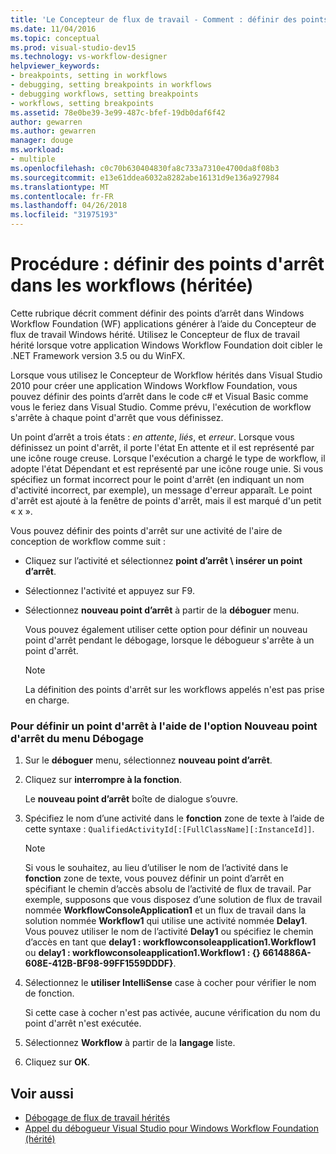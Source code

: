 ```yaml
---
title: 'Le Concepteur de flux de travail - Comment : définir des points d’arrêt dans les Workflows (héritée)'
ms.date: 11/04/2016
ms.topic: conceptual
ms.prod: visual-studio-dev15
ms.technology: vs-workflow-designer
helpviewer_keywords:
- breakpoints, setting in workflows
- debugging, setting breakpoints in workflows
- debugging workflows, setting breakpoints
- workflows, setting breakpoints
ms.assetid: 78e0be39-3e99-487c-bfef-19db0daf6f42
author: gewarren
ms.author: gewarren
manager: douge
ms.workload:
- multiple
ms.openlocfilehash: c0c70b630404830fa8c733a7310e4700da8f08b3
ms.sourcegitcommit: e13e61ddea6032a8282abe16131d9e136a927984
ms.translationtype: MT
ms.contentlocale: fr-FR
ms.lasthandoff: 04/26/2018
ms.locfileid: "31975193"
---
```

# <a name="how-to-set-breakpoints-in-workflows-legacy"></a>Procédure : définir des points d'arrêt dans les workflows (héritée)

Cette rubrique décrit comment définir des points d’arrêt dans Windows Workflow Foundation (WF) applications générer à l’aide du Concepteur de flux de travail Windows hérité. Utilisez le Concepteur de flux de travail hérité lorsque votre application Windows Workflow Foundation doit cibler le .NET Framework version 3.5 ou du WinFX.

 Lorsque vous utilisez le Concepteur de Workflow hérités dans Visual Studio 2010 pour créer une application Windows Workflow Foundation, vous pouvez définir des points d’arrêt dans le code c# et Visual Basic comme vous le feriez dans Visual Studio. Comme prévu, l'exécution de workflow s'arrête à chaque point d'arrêt que vous définissez.

 Un point d’arrêt a trois états : *en attente*, *liés*, et *erreur*. Lorsque vous définissez un point d'arrêt, il porte l'état En attente et il est représenté par une icône rouge creuse. Lorsque l'exécution a chargé le type de workflow, il adopte l'état Dépendant et est représenté par une icône rouge unie. Si vous spécifiez un format incorrect pour le point d'arrêt (en indiquant un nom d'activité incorrect, par exemple), un message d'erreur apparaît. Le point d'arrêt est ajouté à la fenêtre de points d'arrêt, mais il est marqué d'un petit « x ».

 Vous pouvez définir des points d'arrêt sur une activité de l'aire de conception de workflow comme suit :

-   Cliquez sur l’activité et sélectionnez **point d’arrêt \ insérer un point d’arrêt**.

-   Sélectionnez l'activité et appuyez sur F9.

-   Sélectionnez **nouveau point d’arrêt** à partir de la **déboguer** menu.

     Vous pouvez également utiliser cette option pour définir un nouveau point d'arrêt pendant le débogage, lorsque le débogueur s'arrête à un point d'arrêt.

    > [!NOTE]
    > La définition des points d'arrêt sur les workflows appelés n'est pas prise en charge.

### <a name="to-set-a-breakpoint-using-the-new-breakpoint-option-on-the-debug-menu"></a>Pour définir un point d'arrêt à l'aide de l'option Nouveau point d'arrêt du menu Débogage

1.  Sur le **déboguer** menu, sélectionnez **nouveau point d’arrêt**.

2.  Cliquez sur **interrompre à la fonction**.

     Le **nouveau point d’arrêt** boîte de dialogue s’ouvre.

3.  Spécifiez le nom d’une activité dans le **fonction** zone de texte à l’aide de cette syntaxe : `QualifiedActivityId[:[FullClassName][:InstanceId]]`.

    > [!NOTE]
    > Si vous le souhaitez, au lieu d’utiliser le nom de l’activité dans le **fonction** zone de texte, vous pouvez définir un point d’arrêt en spécifiant le chemin d’accès absolu de l’activité de flux de travail. Par exemple, supposons que vous disposez d’une solution de flux de travail nommée **WorkflowConsoleApplication1** et un flux de travail dans la solution nommée **Workflow1** qui utilise une activité nommée **Delay1**. Vous pouvez utiliser le nom de l’activité **Delay1** ou spécifiez le chemin d’accès en tant que **delay1 : workflowconsoleapplication1.Workflow1** ou **delay1 : workflowconsoleapplication1.Workflow1 : {} 6614886A-608E-412B-BF98-99FF1559DDDF}**.

4.  Sélectionnez le **utiliser IntelliSense** case à cocher pour vérifier le nom de fonction.

     Si cette case à cocher n'est pas activée, aucune vérification du nom du point d'arrêt n'est exécutée.

5.  Sélectionnez **Workflow** à partir de la **langage** liste.

6.  Cliquez sur **OK**.

## <a name="see-also"></a>Voir aussi

- [Débogage de flux de travail hérités](../workflow-designer/debugging-legacy-workflows.md)
- [Appel du débogueur Visual Studio pour Windows Workflow Foundation (hérité)](../workflow-designer/invoking-the-visual-studio-debugger-for-windows-workflow-foundation-legacy.md)